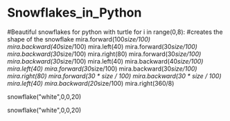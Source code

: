 # Snowflakes_in_Python
#Beautiful snowflakes for python with turtle
for i in range(0,8):
    #creates the shape of the snowflake
    mira.forward(100*size/100)
    mira.backward(40*size/100)
    mira.left(40)
    mira.forward(30*size/100)
    mira.backward(30*size/100)
    mira.right(80)
    mira.forward(30*size/100)
    mira.backward(30*size/100)
    mira.left(40)
    mira.backward(40*size/100)
    mira.left(40)
    mira.forward(30*size/100)
    mira.backward(30*size/100)
    mira.right(80)
    mira.forward(30 * size / 100)
    mira.backward(30 * size / 100)
    mira.left(40)
    mira.backward(20*size/100)
    mira.right(360/8)



snowflake("white",0,0,20)

snowflake("white",0,0,20)
